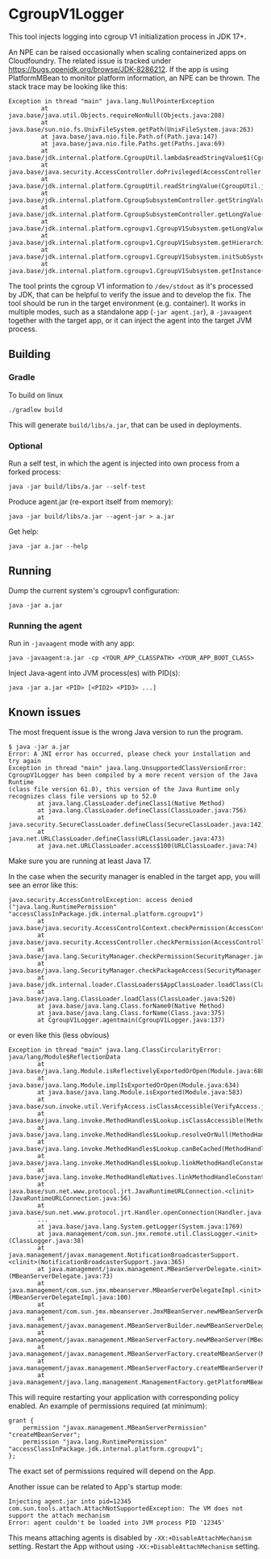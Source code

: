 # CgroupV1Logger

This tool injects logging into cgroup V1 initialization process in JDK 17+.

An NPE can be raised occasionally when scaling containerized apps on Cloudfoundry.
The related issue is tracked under https://bugs.openjdk.org/browse/JDK-8286212.
If the app is using PlatformMBean to monitor platform information, an NPE can be thrown.
The stack trace may be looking like this:

```
Exception in thread "main" java.lang.NullPointerException
         at java.base/java.util.Objects.requireNonNull(Objects.java:208)
         at java.base/sun.nio.fs.UnixFileSystem.getPath(UnixFileSystem.java:263)
         at java.base/java.nio.file.Path.of(Path.java:147)
         at java.base/java.nio.file.Paths.get(Paths.java:69)
         at java.base/jdk.internal.platform.CgroupUtil.lambda$readStringValue$1(CgroupUtil.java:67)
         at java.base/java.security.AccessController.doPrivileged(AccessController.java:569)
         at java.base/jdk.internal.platform.CgroupUtil.readStringValue(CgroupUtil.java:69)
         at java.base/jdk.internal.platform.CgroupSubsystemController.getStringValue(CgroupSubsystemController.java:65)
         at java.base/jdk.internal.platform.CgroupSubsystemController.getLongValue(CgroupSubsystemController.java:124)
         at java.base/jdk.internal.platform.cgroupv1.CgroupV1Subsystem.getLongValue(CgroupV1Subsystem.java:175)
         at java.base/jdk.internal.platform.cgroupv1.CgroupV1Subsystem.getHierarchical(CgroupV1Subsystem.java:149)
         at java.base/jdk.internal.platform.cgroupv1.CgroupV1Subsystem.initSubSystem(CgroupV1Subsystem.java:84)
         at java.base/jdk.internal.platform.cgroupv1.CgroupV1Subsystem.getInstance(CgroupV1Subsystem.java:60)
```

The tool prints the cgroup V1 information to `/dev/stdout` as it's processed by JDK, that can be helpful to verify
the issue and to develop the fix. The tool should be run in the target environment (e.g. container). It works in
multiple modes, such as a standalone app (`-jar agent.jar`), a `-javaagent` together with the target app, or it can
inject the agent into the target JVM process.

## Building
### Gradle
To build on linux
```
./gradlew build
```

This will generate `build/libs/a.jar`, that can be used in deployments.

### Optional

Run a self test, in which the agent is injected into own process from a forked process:
```
java -jar build/libs/a.jar --self-test
```

Produce agent.jar (re-export itself from memory):
```
java -jar build/libs/a.jar --agent-jar > a.jar
```

Get help:
```
java -jar a.jar --help
```

## Running

Dump the current system's cgroupv1 configuration:
```
java -jar a.jar
```

### Running the agent

Run in `-javaagent` mode with any app:
```
java -javaagent:a.jar -cp <YOUR_APP_CLASSPATH> <YOUR_APP_BOOT_CLASS>
```

Inject Java-agent into JVM process(es) with PID(s):
```
java -jar a.jar <PID> [<PID2> <PID3> ...]
```

## Known issues

The most frequent issue is the wrong Java version to run the program.
```
$ java -jar a.jar
Error: A JNI error has occurred, please check your installation and try again
Exception in thread "main" java.lang.UnsupportedClassVersionError: CgroupV1Logger has been compiled by a more recent version of the Java Runtime 
(class file version 61.0), this version of the Java Runtime only recognizes class file versions up to 52.0
        at java.lang.ClassLoader.defineClass1(Native Method)
        at java.lang.ClassLoader.defineClass(ClassLoader.java:756)
        at java.security.SecureClassLoader.defineClass(SecureClassLoader.java:142)
        at java.net.URLClassLoader.defineClass(URLClassLoader.java:473)
        at java.net.URLClassLoader.access$100(URLClassLoader.java:74)
```
Make sure you are running at least Java 17.


In the case when the security manager is enabled in the target app, you will see an error like this:
```
java.security.AccessControlException: access denied ("java.lang.RuntimePermission" "accessClassInPackage.jdk.internal.platform.cgroupv1")
        at java.base/java.security.AccessControlContext.checkPermission(AccessControlContext.java:485)
        at java.base/java.security.AccessController.checkPermission(AccessController.java:1068)
        at java.base/java.lang.SecurityManager.checkPermission(SecurityManager.java:416)
        at java.base/java.lang.SecurityManager.checkPackageAccess(SecurityManager.java:1332)
        at java.base/jdk.internal.loader.ClassLoaders$AppClassLoader.loadClass(ClassLoaders.java:184)
        at java.base/java.lang.ClassLoader.loadClass(ClassLoader.java:520)
        at java.base/java.lang.Class.forName0(Native Method)
        at java.base/java.lang.Class.forName(Class.java:375)
        at CgroupV1Logger.agentmain(CgroupV1Logger.java:137)
```
or even like this (less obvious)
```
Exception in thread "main" java.lang.ClassCircularityError: java/lang/Module$ReflectionData
        at java.base/java.lang.Module.isReflectivelyExportedOrOpen(Module.java:688)
        at java.base/java.lang.Module.implIsExportedOrOpen(Module.java:634)
        at java.base/java.lang.Module.isExported(Module.java:583)
        at java.base/sun.invoke.util.VerifyAccess.isClassAccessible(VerifyAccess.java:212)
        at java.base/java.lang.invoke.MethodHandles$Lookup.isClassAccessible(MethodHandles.java:3697)
        at java.base/java.lang.invoke.MethodHandles$Lookup.resolveOrNull(MethodHandles.java:3663)
        at java.base/java.lang.invoke.MethodHandles$Lookup.canBeCached(MethodHandles.java:4188)
        at java.base/java.lang.invoke.MethodHandles$Lookup.linkMethodHandleConstant(MethodHandles.java:4154)
        at java.base/java.lang.invoke.MethodHandleNatives.linkMethodHandleConstant(MethodHandleNatives.java:615)
        at java.base/sun.net.www.protocol.jrt.JavaRuntimeURLConnection.<clinit>(JavaRuntimeURLConnection.java:56)
        at java.base/sun.net.www.protocol.jrt.Handler.openConnection(Handler.java:42)
        ...
        at java.base/java.lang.System.getLogger(System.java:1769)
        at java.management/com.sun.jmx.remote.util.ClassLogger.<init>(ClassLogger.java:38)
        at java.management/javax.management.NotificationBroadcasterSupport.<clinit>(NotificationBroadcasterSupport.java:365)
        at java.management/javax.management.MBeanServerDelegate.<init>(MBeanServerDelegate.java:73)
        at java.management/com.sun.jmx.mbeanserver.MBeanServerDelegateImpl.<init>(MBeanServerDelegateImpl.java:100)
        at java.management/com.sun.jmx.mbeanserver.JmxMBeanServer.newMBeanServerDelegate(JmxMBeanServer.java:1374)
        at java.management/javax.management.MBeanServerBuilder.newMBeanServerDelegate(MBeanServerBuilder.java:66)
        at java.management/javax.management.MBeanServerFactory.newMBeanServer(MBeanServerFactory.java:321)
        at java.management/javax.management.MBeanServerFactory.createMBeanServer(MBeanServerFactory.java:231)
        at java.management/javax.management.MBeanServerFactory.createMBeanServer(MBeanServerFactory.java:192)
        at java.management/java.lang.management.ManagementFactory.getPlatformMBeanServer(ManagementFactory.java:484)
```
This will require restarting your application with corresponding policy enabled.
An example of permissions required (at minimum):
```
grant {
    permission "javax.management.MBeanServerPermission" "createMBeanServer";
    permission "java.lang.RuntimePermission" "accessClassInPackage.jdk.internal.platform.cgroupv1";
};
```

The exact set of permissions required will depend on the App.

Another issue can be related to App's startup mode:
```
Injecting agent.jar into pid=12345
com.sun.tools.attach.AttachNotSupportedException: The VM does not support the attach mechanism
Error: agent couldn't be loaded into JVM process PID '12345'        
```
This means attaching agents is disabled by `-XX:+DisableAttachMechanism` setting.
Restart the App without using `-XX:+DisableAttachMechanism` setting.

